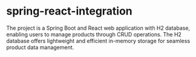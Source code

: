 # spring-react-integration
The project is a Spring Boot and React web application with H2 database, enabling users to manage products through CRUD operations. The H2 database offers lightweight and efficient in-memory storage for seamless product data management.
